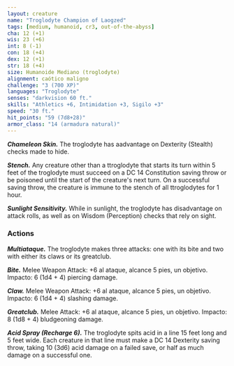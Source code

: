 ```yaml
---
layout: creature
name: "Troglodyte Champion of Laogzed"
tags: [medium, humanoid, cr3, out-of-the-abyss]
cha: 12 (+1)
wis: 23 (+6)
int: 8 (-1)
con: 18 (+4)
dex: 12 (+1)
str: 18 (+4)
size: Humanoide Mediano (troglodyte)
alignment: caótico maligno
challenge: "3 (700 XP)"
languages: "Troglodyte"
senses: "darkvision 60 ft."
skills: "Athletics +6, Intimidation +3, Sigilo +3"
speed: "30 ft."
hit_points: "59 (7d8+28)"
armor_class: "14 (armadura natural)"
---
```


***Chameleon Skin.*** The troglodyte has aadvantage on Dexterity (Stealth) checks made to hide.

***Stench.*** Any creature other than a ttroglodyte that starts its turn within 5 feet of the troglodyte must succeed on a DC 14 Constitution saving throw or be poisoned until the start of the creature's next turn. On a successful saving throw, the creature is immune to the stench of all ttroglodytes for 1 hour.

***Sunlight Sensitivity.*** While in sunlight, the troglodyte has disadvantage on attack rolls, as well as on Wisdom (Perception) checks that rely on sight.

### Actions

***Multiataque.*** The troglodyte makes three attacks: one with its bite and two with either its claws or its greatclub.

***Bite.*** Melee Weapon Attack: +6 al ataque, alcance 5 pies, un objetivo. Impacto: 6 (1d4 + 4) piercing damage.

***Claw.*** Melee Weapon Attack: +6 al ataque, alcance 5 pies, un objetivo. Impacto: 6 (1d4 + 4) slashing damage.

***Greatclub.*** Melee Attack: +6 al ataque, alcance 5 pies, un objetivo. Impacto: 8 (1d8 + 4) bludgeoning damage.

***Acid Spray (Recharge 6).*** The troglodyte spits acid in a line 15 feet long and 5 feet wide. Each creature in that line must make a DC 14 Dexterity saving throw, taking 10 (3d6) acid damage on a failed save, or half as much damage on a successful one.